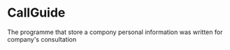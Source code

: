 # CallGuide
The programme that store a compony personal information was written for company's consultation
